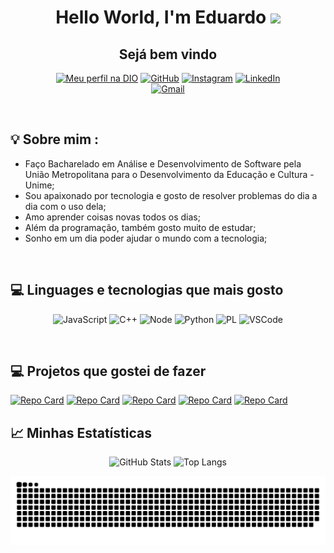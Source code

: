 <div align="center">
  <h1 align="center">Hello World, I'm Eduardo <img src="https://media.giphy.com/media/hvRJCLFzcasrR4ia7z/giphy.gif" width="30px" /></h1>
  <h2>Sejá bem vindo</h2>

  [![Meu perfil na DIO](https://img.shields.io/badge/Meu_perfil_na_DIO-purple?style=for-the-badge&link=https%3A%2F%2F)](https://web.dio.me/users/bruno413890?tab=achievements)
  [![GitHub](https://img.shields.io/badge/GitHub-100000?style=for-the-badge&logo=github&logoColor=white)](https://github.com/hg413)
  [![Instagram](https://img.shields.io/badge/Instagram-red?style=for-the-badge&logo=instagram&logoColor=white)](https://www.instagram.com/lima_bruno03/)
  [![LinkedIn](https://img.shields.io/badge/LinkedIn-0077B5?style=for-the-badge&logo=linkedin&logoColor=white)](https://www.linkedin.com/in/bruno-lima-41743b212/)  
  [![Gmail](https://img.shields.io/badge/Gmail-333333?style=for-the-badge&logo=gmail&logoColor=red)](mailto:bruno413890@gmail.com)

</div>
<br />

## 💡 Sobre mim :
- Faço Bacharelado em Análise e Desenvolvimento de Software pela União Metropolitana para o Desenvolvimento da Educação e Cultura - Unime;
- Sou apaixonado por tecnologia e gosto de resolver problemas do dia a dia com o uso dela;
- Amo aprender coisas novas todos os dias;
- Além da programação, também gosto muito de estudar;
- Sonho em um dia poder ajudar o mundo com a tecnologia;
 <br />

 ## 💻 Linguages e tecnologias que mais gosto

<div align="center">
  
  ![JavaScript](https://img.shields.io/badge/JavaScript-000?style=for-the-badge&logo=javascript)
  ![C++](https://img.shields.io/badge/C%2B%2B-00599C?style=for-the-badge&logo=c%2B%2B&logoColor=white)
  ![Node](https://img.shields.io/badge/Node-000?style=for-the-badge&logo=nodedotjs)
  ![Python](https://img.shields.io/badge/python-3670A0?style=for-the-badge&logo=python&logoColor=ffdd54) 
	![PL](https://img.shields.io/badge/PL%2FSQL-FFFFFF?style=for-the-badge&logo=oracle&logoColor=FF0000&labelColor=FFFFFF&color=FF0000)
  ![VSCode](https://img.shields.io/badge/VS_Code-000?style=for-the-badge&logo=visualstudiocode&logoColor=blue) 
</div>
<br />

## 💻 Projetos que gostei de fazer
[![Repo Card](https://github-readme-stats.vercel.app/api/pin/?username=eduhaag&repo=meteora-modas&bg_color=000&border_color=30A3DC&show_icons=true&icon_color=30A3DC&title_color=E94D5F&text_color=FFF)](https://github.com/eduhaag/meteora-modas)
[![Repo Card](https://github-readme-stats.vercel.app/api/pin/?username=eduhaag&repo=study-tracker&bg_color=000&border_color=30A3DC&show_icons=true&icon_color=30A3DC&title_color=E94D5F&text_color=FFF)](https://github.com/eduhaag/study-tracker)
[![Repo Card](https://github-readme-stats.vercel.app/api/pin/?username=eduhaag&repo=notiway&bg_color=000&border_color=30A3DC&show_icons=true&icon_color=30A3DC&title_color=E94D5F&text_color=FFF)](https://github.com/eduhaag/notiway)
[![Repo Card](https://github-readme-stats.vercel.app/api/pin/?username=eduhaag&repo=github-blog&bg_color=000&border_color=30A3DC&show_icons=true&icon_color=30A3DC&title_color=E94D5F&text_color=FFF)](https://github.com/eduhaag/github-blog)
[![Repo Card](https://github-readme-stats.vercel.app/api/pin/?username=eduhaag&repo=memoteca&bg_color=000&border_color=30A3DC&show_icons=true&icon_color=30A3DC&title_color=E94D5F&text_color=FFF)](https://github.com/eduhaag/memoteca)


## 📈 Minhas Estatísticas
<div align="center">
  
  ![GitHub Stats](https://github-readme-stats.vercel.app/api?username=eduhaag&theme=transparent&bg_color=000&border_color=30A3DC&show_icons=true&icon_color=30A3DC&title_color=E94D5F&text_color=FFF)
  ![Top Langs](https://github-readme-stats-git-masterrstaa-rickstaa.vercel.app/api/top-langs/?username=eduhaag&layout=compact&bg_color=000&border_color=30A3DC&title_color=E94D5F&text_color=FFF)

  ![Meus commits](https://raw.githubusercontent.com/eduhaag/eduhaag/cf3cd9e95eb569a656e0cf8d76601be05ad09084/github-contribution-grid-snake-dark.svg)
</div>

